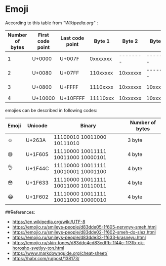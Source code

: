 # Emoji

According to this table from *"Wikipedia.org"* :

|Number of bytes|	First code point|	Last code point| Byte 1|	Byte 2|	Byte 3|	Byte 4|
|-------------|--------|----------|---|-------|------|-----|
|1|	U+0000 |U+007F  |	0xxxxxxx|   --------|   --------|   --------|			
|2| U+0080 |U+07FF  |	110xxxxx|	10xxxxxx|   --------|   --------|
|3| U+0800 |U+FFFF  |	1110xxxx|	10xxxxxx|	10xxxxxx|   --------|	
|4| U+10000|U+10FFFF|	11110xxx|	10xxxxxx|	10xxxxxx|	10xxxxxx|

emojies can be described in following codes:

| Emoji | Unicode | Binary | Number of bytes |
| ----------- | ----------- | ----------- | ----------- |
| ☺️ | U+263A | 11100010 10011000 10111010 | 3 byte |
| 😅    | U+1F605 | 11110000 10011111 10011000 10000101 | 4 byte |
| 👌    |  U+1F44C | 11110000 10011111 10010001 10001100 | 4 byte |
| 😳    |  U+1F633 | 11110000 10011111 10011000 10110011 | 4 byte |
| 😂    |  U+1F602 | 11110000 10011111 10011000 10000010 | 4 byte |

##References:
 - https://en.wikipedia.org/wiki/UTF-8
 - https://emojio.ru/smileys-people/d83dde05-1f605-nervnyy-smeh.html
 - https://emojio.ru/smileys-people/d83dde02-1f602-smeh-do-slez.html
 - https://emojio.ru/smileys-people/d83dde33-1f633-krasneyu.html
 - https://emojio.ru/skin-tones/d83ddc4cd83cdffb-1f44c-1f3fb-ok-horosho-svetlyy-ton.html
 - https://www.markdownguide.org/cheat-sheet/
 - https://habr.com/ru/post/138173/